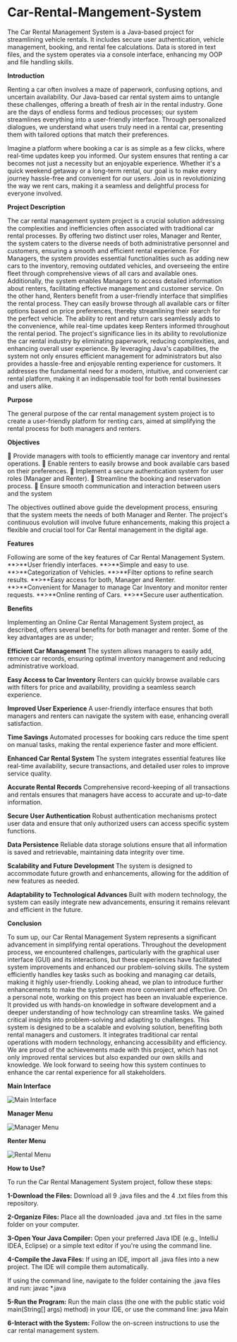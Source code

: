# Car-Rental-Mangement-System
The Car Rental Management System is a Java-based project for streamlining vehicle rentals. It includes secure user authentication, vehicle management, booking, and rental fee calculations. Data is stored in text files, and the system operates via a console interface, enhancing my OOP and file handling skills.

**Introduction**

Renting a car often involves a maze of paperwork, confusing options, and uncertain availability. Our Java-based car rental system aims to untangle these challenges, offering a breath of fresh air in the rental industry. Gone are the days of endless forms and tedious processes; our system streamlines everything into a user-friendly interface. Through personalized dialogues, we understand what users truly need in a rental car, presenting them with tailored options that match their preferences.

Imagine a platform where booking a car is as simple as a few clicks, where real-time updates keep you informed. Our system ensures that renting a car becomes not just a necessity but an enjoyable experience. Whether it's a quick weekend getaway or a long-term rental, our goal is to make every journey hassle-free and convenient for our users. Join us in revolutionizing the way we rent cars, making it a seamless and delightful process for everyone involved.

**Project Description**

The car rental management system project is a crucial solution addressing the complexities and inefficiencies often associated with traditional car rental processes. By offering two distinct user roles, Manager and Renter, the system caters to the diverse needs of both administrative personnel and customers, ensuring a smooth and efficient rental experience. For Managers, the system provides essential functionalities such as adding new cars to the inventory, removing outdated vehicles, and overseeing the entire fleet through comprehensive views of all cars and available ones. Additionally, the system enables Managers to access detailed information about renters, facilitating effective management and customer service. On the other hand, Renters benefit from a user-friendly interface that simplifies the rental process. They can easily browse through all available cars or filter options based on price preferences, thereby streamlining their search for the perfect vehicle. The ability to rent and return cars seamlessly adds to the convenience, while real-time updates keep Renters informed throughout the rental period. The project's significance lies in its ability to revolutionize the car rental industry by eliminating paperwork, reducing complexities, and enhancing overall user experience. By leveraging Java's capabilities, the system not only ensures efficient management for administrators but also provides a hassle-free and enjoyable renting experience for customers. It addresses the fundamental need for a modern, intuitive, and convenient car rental platform, making it an indispensable tool for both rental businesses and users alike.

**Purpose**

The general purpose of the car rental management system project is to create a user-friendly platform for renting cars, aimed at simplifying the rental process for both managers and renters.

**Objectives**

 Provide managers with tools to efficiently manage car inventory and rental operations.  Enable renters to easily browse and book available cars based on their preferences.  Implement a secure authentication system for user roles (Manager and Renter).  Streamline the booking and reservation process.  Ensure smooth communication and interaction between users and the system

The objectives outlined above guide the development process, ensuring that the system meets the needs of both Manager and Renter. The project's continuous evolution will involve future enhancements, making this project a flexible and crucial tool for Car Rental management in the digital age.

**Features**

Following are some of the key features of Car Rental Management System.
**>**User friendly interfaces.
**>**Simple and easy to use. 
**>**Categorization of Vehicles.
**>**Filter options to refine search results.
**>**Easy access for both, Manager and Renter.
**>**Convenient for Manager to manage Car Inventory and monitor renter requests.
**>**Online renting of Cars.
**>**Secure user authentication.

**Benefits**

Implementing an Online Car Rental Management System project, as described, offers several benefits for both manager and renter. Some of the key advantages are as under;

**Efficient Car Management**
The system allows managers to easily add, remove car records, ensuring optimal inventory management and reducing administrative workload.

**Easy Access to Car Inventory**
Renters can quickly browse available cars with filters for price and availability, providing a seamless search experience.

**Improved User Experience**
A user-friendly interface ensures that both managers and renters can navigate the system with ease, enhancing overall satisfaction.

**Time Savings**
Automated processes for booking cars reduce the time spent on manual tasks, making the rental experience faster and more efficient.

**Enhanced Car Rental System**
The system integrates essential features like real-time availability, secure transactions, and detailed user roles to improve service quality.

**Accurate Rental Records**
Comprehensive record-keeping of all transactions and rentals ensures that managers have access to accurate and up-to-date information.

**Secure User Authentication**
Robust authentication mechanisms protect user data and ensure that only authorized users can access specific system functions.

**Data Persistence**
Reliable data storage solutions ensure that all information is saved and retrievable, maintaining data integrity over time.

**Scalability and Future Development**
The system is designed to accommodate future growth and enhancements, allowing for the addition of new features as needed.

**Adaptability to Technological Advances**
Built with modern technology, the system can easily integrate new advancements, ensuring it remains relevant and efficient in the future.

**Conclusion**

To sum up, our Car Rental Management System represents a significant advancement in simplifying rental operations. Throughout the development process, we encountered challenges, particularly with the graphical user interface (GUI) and its interactions, but these experiences have facilitated system improvements and enhanced our problem-solving skills. The system efficiently handles key tasks such as booking and managing car details, making it highly user-friendly. Looking ahead, we plan to introduce further enhancements to make the system even more convenient and effective. On a personal note, working on this project has been an invaluable experience. It provided us with hands-on knowledge in software development and a deeper understanding of how technology can streamline tasks. We gained critical insights into problem-solving and adapting to challenges. This system is designed to be a scalable and evolving solution, benefiting both rental managers and customers. It integrates traditional car rental operations with modern technology, enhancing accessibility and efficiency. We are proud of the achievements made with this project, which has not only improved rental services but also expanded our own skills and knowledge. We look forward to seeing how this system continues to enhance the car rental experience for all stakeholders.

**Main Interface**

![Main Interface](https://github.com/user-attachments/assets/c0d75707-3ec0-4baa-9923-9750834d13ad)


**Manager Menu**

![Manager Menu](https://github.com/user-attachments/assets/18095fbc-b3b0-448b-9b85-4d27b41c574a)


**Renter Menu**

![Rental Menu](https://github.com/user-attachments/assets/3d198fe1-b786-46af-b930-d407733ef7c2)


**How to Use?**

To run the Car Rental Management System project, follow these steps:

**1-Download the Files:** 
Download all 9 .java files and the 4 .txt files from this repository.

**2-Organize Files:** 
Place all the downloaded .java and .txt files in the same folder on your computer.

**3-Open Your Java Compiler:** 
Open your preferred Java IDE (e.g., IntelliJ IDEA, Eclipse) or a simple text editor if you're using the command line.

**4-Compile the Java Files:**
If using an IDE, import all .java files into a new project. The IDE will compile them automatically.

If using the command line, navigate to the folder containing the .java files and run: javac *.java

**5-Run the Program:**
Run the main class (the one with the public static void main(String[] args) method) in your IDE, or use the command line: java Main

**6-Interact with the System:**
Follow the on-screen instructions to use the car rental management system.
